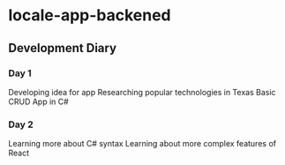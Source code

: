 # locale-app-backened

## Development Diary

### Day 1
Developing idea for app
Researching popular technologies in Texas
Basic CRUD App in C#

### Day 2
Learning more about C# syntax
Learning about more complex features of React